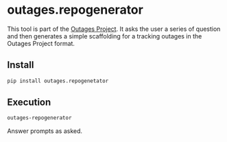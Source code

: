 # outages.repogenerator

This tool is part of the [Outages Project](https://github.com/outages). It asks the user a series of question and then
generates a simple scaffolding for a tracking outages in the Outages Project format.

## Install

```bash
pip install outages.repogenetator
```

## Execution

```bash
outages-repogenerator
```

Answer prompts as asked.